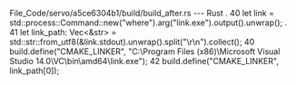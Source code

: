 File_Code/servo/a5ce6304b1/build/build_after.rs --- Rust
 .                                                                                                                                                           40         let link = std::process::Command::new("where").arg("link.exe").output().unwrap();
 .                                                                                                                                                           41         let link_path: Vec<&str> = std::str::from_utf8(&link.stdout).unwrap().split("\r\n").collect();
40         build.define("CMAKE_LINKER", "C:\\Program Files (x86)\\Microsoft Visual Studio 14.0\\VC\\bin\\amd64\\link.exe");                                  42         build.define("CMAKE_LINKER", link_path[0]);

